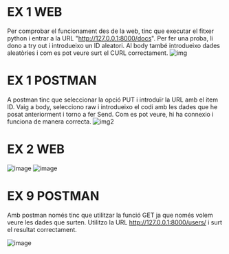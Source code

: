  EX 1 WEB
=============
Per comprobar el funcionament des de la web, tinc que executar el fitxer python i entrar a la URL "http://127.0.0.1:8000/docs". Per fer una proba, li dono a try out  i introdueixo un ID aleatori. Al body també introdueixo dades aleatòries i com es pot veure surt el CURL correctament.
![img](https://github.com/user-attachments/assets/b1105099-8958-4e44-b694-a89b3714efab)

EX 1 POSTMAN
=============
A postman tinc que seleccionar la opció PUT i introduïr la URL amb el item ID. Vaig a body, selecciono raw i introdueixo el codi amb les dades que he posat anteriorment i torno a fer Send. Com es pot veure, hi ha connexio i funciona de manera correcta. 
![img2](https://github.com/user-attachments/assets/3eef9aa7-b4c6-4423-bd38-754fd58e8280)

EX 2 WEB
=============
![image](https://github.com/user-attachments/assets/79b6619f-f75b-4367-84f1-2ea3c4291556)
![image](https://github.com/user-attachments/assets/bdace306-f1e4-4806-80cf-34264ad68204)

EX 9 POSTMAN
=============
Amb postman només tinc que utilitzar la funció GET ja que només volem veure les dades que surten. Utilitzo la URL http://127.0.0.1:8000/users/
i surt el resultat correctament.

![image](https://github.com/user-attachments/assets/0b99a861-6fe3-40cd-bfa0-8bfbddf8166e)





